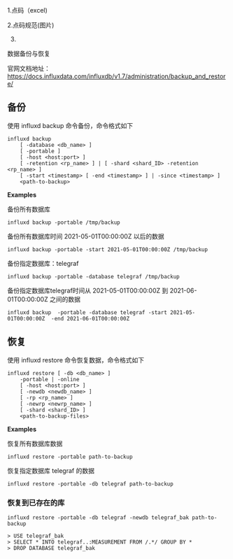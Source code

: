 1.点码（excel)

2.点码规范(图片)

3.

数据备份与恢复

官网文档地址：https://docs.influxdata.com/influxdb/v1.7/administration/backup_and_restore/

## 备份

使用 influxd backup 命令备份，命令格式如下

```
influxd backup
    [ -database <db_name> ]
    [ -portable ]
    [ -host <host:port> ]
    [ -retention <rp_name> ] | [ -shard <shard_ID> -retention <rp_name> ]
    [ -start <timestamp> [ -end <timestamp> ] | -since <timestamp> ]
    <path-to-backup>
```

**Examples**

备份所有数据库

```
influxd backup -portable /tmp/backup
```

备份所有数据库时间 2021-05-01T00:00:00Z 以后的数据

```
influxd backup -portable -start 2021-05-01T00:00:00Z /tmp/backup
```

备份指定数据库：telegraf

```
influxd backup -portable -database telegraf /tmp/backup
```

备份指定数据库telegraf时间从 2021-05-01T00:00:00Z 到 2021-06-01T00:00:00Z  之间的数据

```
influxd backup  -portable -database telegraf -start 2021-05-01T00:00:00Z  -end 2021-06-01T00:00:00Z 
```

## 恢复

使用 influxd restore 命令恢复数据，命令格式如下

```
influxd restore [ -db <db_name> ]
    -portable | -online
    [ -host <host:port> ]
    [ -newdb <newdb_name> ]
    [ -rp <rp_name> ]
    [ -newrp <newrp_name> ]
    [ -shard <shard_ID> ]
    <path-to-backup-files>
```

**Examples**

恢复所有数据库数据

```
influxd restore -portable path-to-backup
```

恢复指定数据库 telegraf 的数据

```
influxd restore -portable -db telegraf path-to-backup
```

### 恢复到已存在的库

```
influxd restore -portable -db telegraf -newdb telegraf_bak path-to-backup
```

```
> USE telegraf_bak
> SELECT * INTO telegraf..:MEASUREMENT FROM /.*/ GROUP BY *
> DROP DATABASE telegraf_bak
```
